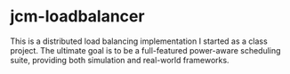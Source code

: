 jcm-loadbalancer
================

This is a distributed load balancing implementation I started as a class project. The ultimate goal is to be a full-featured power-aware scheduling suite, providing both simulation and real-world frameworks.
